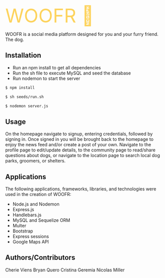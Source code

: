 <span style="color:#FDD35D; font-size: 60px;">
WOOFR 🐾
</span>

WOOFR is a social media platform designed for you and your furry friend. The dog.

## Installation

- Run an npm install to get all dependencies
- Run the sh file to execute MySQL and seed the database
- Run nodemon to start the server

```bash
$ npm install
```
```bash
$ sh seeds/run.sh
```
```bash
$ nodemon server.js
```
## Usage

On the homepage navigate to signup, entering credentials, followed by signing in. 
Once signed in you will be brought back to the homepage to enjoy the news feed and/or create a post of your own.
Navigate to the profile page to edit/update details, to the community page to read/share questions about dogs, or navigate to the location page to search local dog parks, groomers, or shelters.

## Applications 

The following applications, frameworks, libraries, and technologies were used in the creation of WOOFR:

- Node.js and Nodemon
- Express.js
- Handlebars.js
- MySQL and Sequelize ORM
- Multer
- Bootstrap
- Express sessions 
- Google Maps API

## Authors/Contributors

Cherie Viens
Bryan Quero
Cristina Geremia
Nicolas Miller







